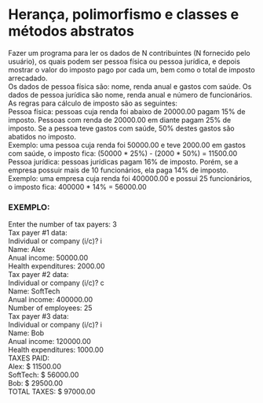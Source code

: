 # Herança, polimorfismo e classes e métodos abstratos

Fazer um programa para ler os dados de N contribuintes (N fornecido pelo usuário), os quais
podem ser pessoa física ou pessoa jurídica, e depois mostrar o valor do imposto pago por cada um,
bem como o total de imposto arrecadado.<br>
Os dados de pessoa física são: nome, renda anual e gastos com saúde. Os dados de pessoa jurídica
são nome, renda anual e número de funcionários. As regras para cálculo de imposto são as
seguintes:<br>
Pessoa física: pessoas cuja renda foi abaixo de 20000.00 pagam 15% de imposto. Pessoas com
renda de 20000.00 em diante pagam 25% de imposto. Se a pessoa teve gastos com saúde, 50%
destes gastos são abatidos no imposto.<br>
Exemplo: uma pessoa cuja renda foi 50000.00 e teve 2000.00 em gastos com saúde, o imposto
fica: (50000 * 25%) - (2000 * 50%) = 11500.00<br>
Pessoa jurídica: pessoas jurídicas pagam 16% de imposto. Porém, se a empresa possuir mais de 10
funcionários, ela paga 14% de imposto.<br>
Exemplo: uma empresa cuja renda foi 400000.00 e possui 25 funcionários, o imposto fica:
400000 * 14% = 56000.00<br>

### EXEMPLO:

Enter the number of tax payers: 3<br>
Tax payer #1 data:<br>
Individual or company (i/c)? i<br>
Name: Alex<br>
Anual income: 50000.00<br>
Health expenditures: 2000.00<br>
Tax payer #2 data:<br>
Individual or company (i/c)? c<br>
Name: SoftTech<br>
Anual income: 400000.00<br>
Number of employees: 25<br>
Tax payer #3 data:<br>
Individual or company (i/c)? i<br>
Name: Bob<br>
Anual income: 120000.00<br>
Health expenditures: 1000.00<br>
TAXES PAID:<br>
Alex: $ 11500.00<br>
SoftTech: $ 56000.00<br>
Bob: $ 29500.00<br>
TOTAL TAXES: $ 97000.00<br>